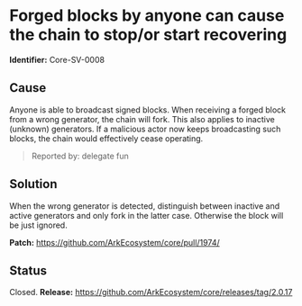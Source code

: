 # Forged blocks by anyone can cause the chain to stop/or start recovering
**Identifier:** Core-SV-0008

## Cause
Anyone is able to broadcast signed blocks. When receiving a forged block from a wrong generator, the chain will fork. This also applies to inactive (unknown) generators. If a malicious actor now keeps broadcasting such blocks, the chain would effectively cease operating.

>Reported by: delegate fun

## Solution
 When the wrong generator is detected, distinguish between inactive and active generators and only fork in the latter case. Otherwise the block will be just ignored.

**Patch:** https://github.com/ArkEcosystem/core/pull/1974/

## Status
Closed.
**Release:** https://github.com/ArkEcosystem/core/releases/tag/2.0.17
